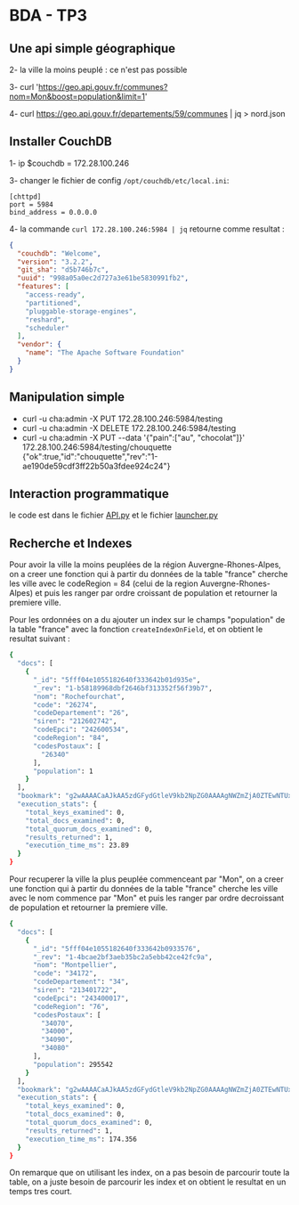 # BDA - TP3

## Une api simple géographique

2- la ville la moins peuplé : ce n'est pas possible

3- curl 'https://geo.api.gouv.fr/communes?nom=Mon&boost=population&limit=1'

4- curl https://geo.api.gouv.fr/departements/59/communes | jq > nord.json

## Installer CouchDB

1-  ip $couchdb = 172.28.100.246

3- changer le fichier de config `/opt/couchdb/etc/local.ini`:

    [chttpd]
    port = 5984
    bind_address = 0.0.0.0

4- la commande `curl 172.28.100.246:5984 | jq` retourne comme resultat :

```json
{
  "couchdb": "Welcome",
  "version": "3.2.2",
  "git_sha": "d5b746b7c",
  "uuid": "998a05a0ec2d727a3e61be5830991fb2",
  "features": [
    "access-ready",
    "partitioned",
    "pluggable-storage-engines",
    "reshard",
    "scheduler"
  ],
  "vendor": {
    "name": "The Apache Software Foundation"
  }
}
```

## Manipulation simple

- curl -u cha:admin -X PUT 172.28.100.246:5984/testing
- curl -u cha:admin -X DELETE 172.28.100.246:5984/testing
- curl -u cha:admin -X PUT --data '{"pain":["au", "chocolat"]}' 172.28.100.246:5984/testing/chouquette
{"ok":true,"id":"chouquette","rev":"1-ae190de59cdf3ff22b50a3fdee924c24"}

## Interaction programmatique

le code est dans le fichier [API.py](API.py) et le fichier [launcher.py](launcher.py)

## Recherche et Indexes

Pour avoir la ville la moins peuplées de la région Auvergne-Rhones-Alpes, on a creer une fonction qui à partir du données de la table "france" cherche les ville avec le codeRegion = 84 (celui de la region Auvergne-Rhones-Alpes) et puis les ranger par ordre croissant de population et retourner la premiere ville.

Pour les ordonnées on a du ajouter un index sur le champs "population" de la table "france" avec la fonction `createIndexOnField`, et on obtient le resultat suivant :

```bash
{
  "docs": [
    {
      "_id": "5fff04e1055182640f333642b01d935e",
      "_rev": "1-b58189968dbf2646bf313352f56f39b7",
      "nom": "Rochefourchat",
      "code": "26274",
      "codeDepartement": "26",
      "siren": "212602742",
      "codeEpci": "242600534",
      "codeRegion": "84",
      "codesPostaux": [
        "26340"
      ],
      "population": 1
    }
  ],
  "bookmark": "g2wAAAACaAJkAA5zdGFydGtleV9kb2NpZG0AAAAgNWZmZjA0ZTEwNTUxODI2NDBmMzMzNjQyYjAxZDkzNWVoAmQACHN0YXJ0a2V5awABAWo",
  "execution_stats": {
    "total_keys_examined": 0,
    "total_docs_examined": 0,
    "total_quorum_docs_examined": 0,
    "results_returned": 1,
    "execution_time_ms": 23.89
  }
}
```

Pour recuperer la ville la plus peuplée commenceant par "Mon", on a creer une fonction qui à partir du données de la table "france" cherche les ville avec le nom commence par "Mon" et puis les ranger par ordre decroissant de population et retourner la premiere ville.

```bash
{
  "docs": [
    {
      "_id": "5fff04e1055182640f333642b0933576",
      "_rev": "1-4bcae2bf3aeb35bc2a5ebb42ce42fc9a",
      "nom": "Montpellier",
      "code": "34172",
      "codeDepartement": "34",
      "siren": "213401722",
      "codeEpci": "243400017",
      "codeRegion": "76",
      "codesPostaux": [
        "34070",
        "34000",
        "34090",
        "34080"
      ],
      "population": 295542
    }
  ],
  "bookmark": "g2wAAAACaAJkAA5zdGFydGtleV9kb2NpZG0AAAAgNWZmZjA0ZTEwNTUxODI2NDBmMzMzNjQyYjA5MzM1NzZoAmQACHN0YXJ0a2V5bAAAAAFiAASCdmpq",
  "execution_stats": {
    "total_keys_examined": 0,
    "total_docs_examined": 0,
    "total_quorum_docs_examined": 0,
    "results_returned": 1,
    "execution_time_ms": 174.356
  }
}
```

On remarque que on utilisant les index, on a pas besoin de parcourir toute la table, on a juste besoin de parcourir les index et on obtient le resultat en un temps tres court.